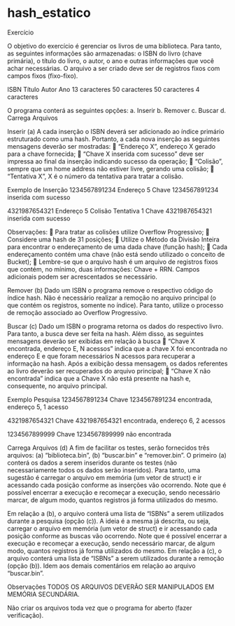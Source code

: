 # hash_estatico

Exercício 
 
O objetivo do exercício é gerenciar os livros de uma biblioteca. Para tanto, as seguintes informações são 
armazenadas: o ISBN do livro (chave primária), o título do livro, o autor, o ano e outras informações que 
você achar necessárias. O arquivo a ser criado deve ser de registros fixos com campos fixos (fixo-fixo). 
 
ISBN Título Autor Ano 
13 caracteres 50 caracteres 50 caracteres 4 caracteres 
 
O programa conterá as seguintes opções: 
a. Inserir 
b. Remover 
c. Buscar 
d. Carrega Arquivos 
 
Inserir (a) 
A cada inserção o ISBN deverá ser adicionado ao índice primário estruturado como uma hash. Portanto, a 
cada nova inserção as seguintes mensagens deverão ser mostradas: 
 “Endereço X”, endereço X gerado para a chave fornecida; 
 “Chave X inserida com sucesso” deve ser impressa ao final da inserção indicando sucesso da 
operação; 
 “Colisão”, sempre que um home address não estiver livre, gerando uma colisão; 
 “Tentativa X”, X é o número da tentativa para tratar a colisão. 
 
Exemplo de Inserção 
1234567891234 
Endereço 5 
Chave 1234567891234 inserida com sucesso 
 
4321987654321 
Endereço 5 
Colisão 
Tentativa 1 
Chave 4321987654321 inserida com sucesso 
 
Observações: 
 Para tratar as colisões utilize Overflow Progressivo; 
 Considere uma hash de 31 posições; 
 Utilize o Método da Divisão Inteira para encontrar o endereçamento de uma dada chave (função 
hash); 
 Cada endereçamento contém uma chave (não está sendo utilizado o conceito de Bucket); 
 Lembre-se que o arquivo hash é um arquivo de registros fixos que contém, no mínimo, duas 
informações: Chave + RRN. Campos adicionais podem ser acrescentados se necessário. 
 
Remover (b) 
Dado um ISBN o programa remove o respectivo código do índice hash. Não é necessário realizar a remoção 
no arquivo principal (o que contém os registros, somente no índice). Para tanto, utilize o processo de 
remoção associado ao Overflow Progressivo. 
 
Buscar (c) 
Dado um ISBN o programa retorna os dados do respectivo livro. Para tanto, a busca deve ser feita na hash. 
Além disso, as seguintes mensagens deverão ser exibidas em relação à busca
 “Chave X encontrada, endereço E, N acessos” indica que a chave X foi encontrada no endereço E e 
que foram necessários N acessos para recuperar a informação na hash. Após a exibição dessa 
mensagem, os dados referentes ao livro deverão ser recuperados do arquivo principal; 
  “Chave X não encontrada” indica que a Chave X não está presente na hash e, consequente, no 
arquivo principal. 
 
Exemplo Pesquisa 
1234567891234 
Chave 1234567891234 encontrada, endereço 5, 1 acesso 
 
4321987654321 
Chave 4321987654321 encontrada, endereço 6, 2 acessos 
 
1234567899999 
Chave 1234567899999 não encontrada 
 
Carrega Arquivos (d) 
A fim de facilitar os testes, serão fornecidos três arquivos: (a) “biblioteca.bin”, (b) “buscar.bin” e 
“remover.bin”. O primeiro (a) conterá os dados a serem inseridos durante os testes (não necessariamente 
todos os dados serão inseridos). Para tanto, uma sugestão é carregar o arquivo em memória (um vetor de 
struct) e ir acessando cada posição conforme as inserções vão ocorrendo. Note que é possível encerrar a 
execução e recomeçar a execução, sendo necessário marcar, de algum modo, quantos registros já forma 
utilizados do mesmo. 
 
Em relação a (b), o arquivo conterá uma lista de “ISBNs” a serem utilizados durante a pesquisa (opção (c)). 
A ideia é a mesma já descrita, ou seja, carregar o arquivo em memória (um vetor de struct) e ir acessando 
cada posição conforme as buscas vão ocorrendo. Note que é possível encerrar a execução e recomeçar a 
execução, sendo necessário marcar, de algum modo, quantos registros já forma utilizados do mesmo. Em 
relação a (c), o arquivo conterá uma lista de “ISBNs” a serem utilizados durante a remoção (opção (b)). 
Idem aos demais comentários em relação ao arquivo “buscar.bin”. 
 
Observações 
TODOS OS ARQUIVOS DEVERÃO SER MANIPULADOS EM MEMÓRIA SECUNDÁRIA. 
 
Não criar os arquivos toda vez que o programa for aberto (fazer verificação). 


